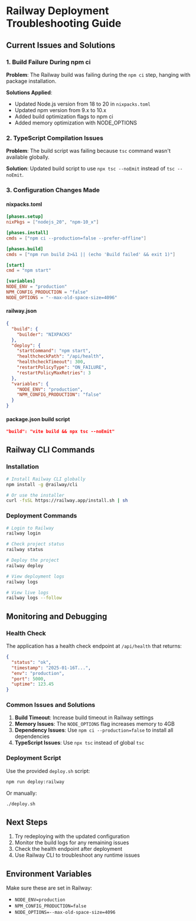 # Railway Deployment Troubleshooting Guide

## Current Issues and Solutions

### 1. Build Failure During npm ci

**Problem**: The Railway build was failing during the `npm ci` step, hanging with package installation.

**Solutions Applied**:
- Updated Node.js version from 18 to 20 in `nixpacks.toml`
- Updated npm version from 9.x to 10.x
- Added build optimization flags to npm ci
- Added memory optimization with NODE_OPTIONS

### 2. TypeScript Compilation Issues

**Problem**: The build script was failing because `tsc` command wasn't available globally.

**Solution**: Updated build script to use `npx tsc --noEmit` instead of `tsc --noEmit`.

### 3. Configuration Changes Made

#### nixpacks.toml
```toml
[phases.setup]
nixPkgs = ["nodejs_20", "npm-10_x"]

[phases.install]
cmds = ["npm ci --production=false --prefer-offline"]

[phases.build]
cmds = ["npm run build 2>&1 || (echo 'Build failed' && exit 1)"]

[start]
cmd = "npm start"

[variables]
NODE_ENV = "production"
NPM_CONFIG_PRODUCTION = "false"
NODE_OPTIONS = "--max-old-space-size=4096"
```

#### railway.json
```json
{
  "build": {
    "builder": "NIXPACKS"
  },
  "deploy": {
    "startCommand": "npm start",
    "healthcheckPath": "/api/health",
    "healthcheckTimeout": 300,
    "restartPolicyType": "ON_FAILURE",
    "restartPolicyMaxRetries": 3
  },
  "variables": {
    "NODE_ENV": "production",
    "NPM_CONFIG_PRODUCTION": "false"
  }
}
```

#### package.json build script
```json
"build": "vite build && npx tsc --noEmit"
```

## Railway CLI Commands

### Installation
```bash
# Install Railway CLI globally
npm install -g @railway/cli

# Or use the installer
curl -fsSL https://railway.app/install.sh | sh
```

### Deployment Commands
```bash
# Login to Railway
railway login

# Check project status
railway status

# Deploy the project
railway deploy

# View deployment logs
railway logs

# View live logs
railway logs --follow
```

## Monitoring and Debugging

### Health Check
The application has a health check endpoint at `/api/health` that returns:
```json
{
  "status": "ok",
  "timestamp": "2025-01-16T...",
  "env": "production",
  "port": 5000,
  "uptime": 123.45
}
```

### Common Issues and Solutions

1. **Build Timeout**: Increase build timeout in Railway settings
2. **Memory Issues**: The `NODE_OPTIONS` flag increases memory to 4GB
3. **Dependency Issues**: Use `npm ci --production=false` to install all dependencies
4. **TypeScript Issues**: Use `npx tsc` instead of global `tsc`

### Deployment Script

Use the provided `deploy.sh` script:
```bash
npm run deploy:railway
```

Or manually:
```bash
./deploy.sh
```

## Next Steps

1. Try redeploying with the updated configuration
2. Monitor the build logs for any remaining issues
3. Check the health endpoint after deployment
4. Use Railway CLI to troubleshoot any runtime issues

## Environment Variables

Make sure these are set in Railway:
- `NODE_ENV=production`
- `NPM_CONFIG_PRODUCTION=false`
- `NODE_OPTIONS=--max-old-space-size=4096`
